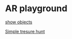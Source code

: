 # AR playground

[show objects](https://terrywmc-hkul.github.io/show_objects)

[Simple tresure hunt](https://terrywmc-hkul.github.io/treasure_hunt)

